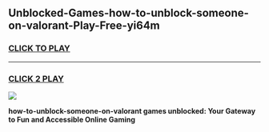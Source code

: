 
## Unblocked-Games-how-to-unblock-someone-on-valorant-Play-Free-yi64m
<h3>
<a href="https://premium76.site?title=how-to-unblock-someone-on-valorant&ref=18A1">CLICK TO PLAY</a></h3>
<hr>

<h3>
<a href="https://premium76.site?title=how-to-unblock-someone-on-valorant&ref=18A1">CLICK 2 PLAY</a>
  
</h3>

<a href="https://premium76.site?title=how-to-unblock-someone-on-valorant&ref=18A1"><img src="https://clearcache.store/games.png"></a>


**how-to-unblock-someone-on-valorant games unblocked: Your Gateway to Fun and Accessible Online Gaming**
